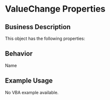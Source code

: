 # ValueChange Properties

## Business Description
This object has the following properties:

## Behavior
Name

## Example Usage
No VBA example available.